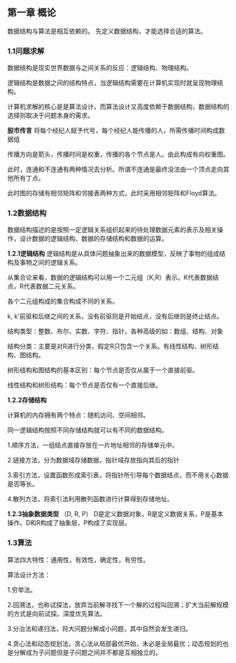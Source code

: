 ## 第一章 概论
数据结构与算法是相互依赖的。
先定义数据结构，才能选择合适的算法。

### 1.1问题求解
数据结构是现实世界数据与之间关系的反应：逻辑结构、物理结构。

逻辑结构是数据之间的结构特点，当逻辑结构需要在计算机实现时就呈现物理结构。

计算机求解的核心是是算法设计，而算法设计又高度依赖于数据结构，数据结构的选择则取决于问题本身的需求。

**股市传言**
将每个经纪人赋予代号，每个经纪人能传播的人，所需传播时间构成数据组

传播方向是箭头，传播时间是权重，传播的各个节点是人。由此构成有向权重图。

此时，连通和不连通有两种情况去分析。所谓不连通是最终没法由一个顶点走向其他所有丁点。

此时图的存储有相邻矩阵和邻接表两种方式，此时采用相邻矩阵和Floyd算法。

### 1.2数据结构
数据结构描述的是按照一定逻辑关系组织起来的待处理数据元素的表示及相关操作，设计数据的逻辑结构、数据的存储结构和数据的运算。

**1.2.1逻辑结构**
逻辑结构是从具体问题抽象出来的数据模型，反映了事物的组成结构及事物之间的逻辑关系。

从集合论来看，数据的逻辑结构可以用一个二元组（K,R）表示。K代表数据结点，R代表数据二元关系。

各个二元组构成的集合构成不同的关系。

k, k'前驱和后继之间的关系，没有前驱则是开始结点，没有后继则是终止结点。

结构类型：整数、布尔、实数、字符、指针，各种高级的如：数组、结构、对象

结构分类：主要是对R进行分类，假定R只包含一个关系。有线性结构、树形结构、图结构。

树形结构和图结构的基本区别：每个节点是否仅从属于一个直接前驱。

线性结构和树形结构：每个节点是否仅有一个直接后继。

**1.2.2存储结构**

计算机的内存拥有两个特点：随机访问、空间相邻。

同一逻辑结构按照不同存储结构就可以有不同的数据结构。

1.顺序方法，一组结点直接存放在一片地址相邻的存储单元中。

2.链接方法，分为数据域存储数据，指针域存放指向其后的指针


3.索引方法，设置函数形成索引表，将指针所引导每个数据结点，而不用关心数据是否等长。

4.散列方法，将索引法利用散列函数进行计算得到存储地址。

**1.2.3抽象数据类型**
（D, R, P）
D是定义数据对象，R是定义数据关系，P是基本操作。D和R构成了抽象层，P构成了实现层。

### 1.3算法
算法四大特性：通用性，有效性，确定性，有穷性。

算法设计方法：

1.穷举法。

2.回溯法，也称试探法，放弃当前解寻找下一个解的过程叫回溯；扩大当前解规模的方式是向前试探。深度优先算法。

3.分治法和递归法，将大问题分解成小问题，其中自然会发生递归。

4.贪心法和动态规划法，贪心法从局部最优开始，未必是全局最优；动态规划的也是分解成为子问题但是子问题之间并不都是互相独立的。



